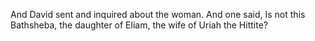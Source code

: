 And David sent and inquired about the woman. And one said, Is not this Bathsheba, the daughter of Eliam, the wife of Uriah the Hittite?

